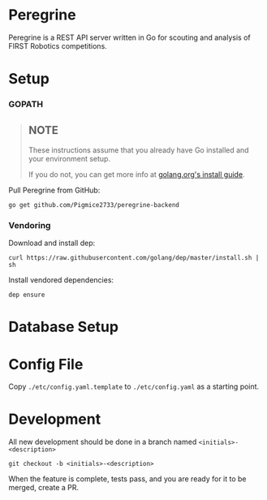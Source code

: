 # Peregrine

Peregrine is a REST API server written in Go for scouting and analysis of FIRST Robotics competitions.

# Setup

### GOPATH

> ## NOTE
> These instructions assume that you already have Go installed and your environment setup.
>
> If you do not, you can get more info at [golang.org's install guide](http://golang.org/doc/install).

Pull Peregrine from GitHub:

	go get github.com/Pigmice2733/peregrine-backend

### Vendoring

Download and install dep:

	curl https://raw.githubusercontent.com/golang/dep/master/install.sh | sh

Install vendored dependencies:

	dep ensure

# Database Setup

# Config File

Copy `./etc/config.yaml.template` to `./etc/config.yaml` as a starting point.

# Development

All new development should be done in a branch named `<initials>-<description>`

	git checkout -b <initials>-<description>

When the feature is complete, tests pass, and you are ready for it to be merged, create a PR.
